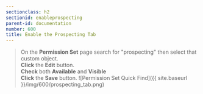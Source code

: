 ```yaml
---
sectionclass: h2
sectionid: enableprospecting
parent-id: documentation
number: 600
title: Enable the Prospecting Tab
---
```

>On the **Permission Set** page search for "prospecting" then select that custom object.  
**Click** the **Edit** button.  
**Check** both **Available** and **Visible**  
**Click** the **Save** button.
![Permission Set Quick Find]({{ site.baseurl }}/img/600/prospecting_tab.png)  
